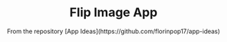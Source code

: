 <h1 align="center">Flip Image App</h1>
<p align="center">From the repository [App Ideas](https://github.com/florinpop17/app-ideas) </p>
